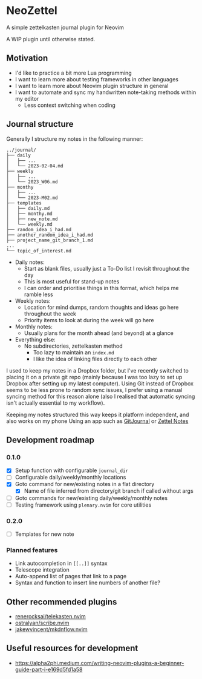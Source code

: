 # NeoZettel
A simple zettelkasten journal plugin for Neovim

A WIP plugin until otherwise stated.

## Motivation
- I'd like to practice a bit more Lua programming
- I want to learn more about testing frameworks in other languages
- I want to learn more about Neovim plugin structure in general
- I want to automate and sync my handwritten note-taking methods within my editor
    - Less context switching when coding

## Journal structure
Generally I structure my notes in the following manner:
```
../journal/
├── daily
│   ├── ...
│   └── 2023-02-04.md
├── weekly
│   ├── ...
│   └── 2023_W06.md
├── monthy
│   ├── ...
│   └── 2023-M02.md
├── templates
│   ├── daily.md
│   ├── monthy.md
│   ├── new_note.md
│   └── weekly.md
├── random_idea_i_had.md
├── another_random_idea_i_had.md
├── project_name_git_branch_1.md
...
└── topic_of_interest.md
```

* Daily notes:
    * Start as blank files, usually just a To-Do list I revisit throughout the day
    * This is most useful for stand-up notes
    * I can order and prioritise things in this format, which helps me ramble less
* Weekly notes:
    * Location for mind dumps, random thoughts and ideas go here throughout the week
    * Priority items to look at during the week will go here
* Monthly notes:
    * Usually plans for the month ahead (and beyond) at a glance
* Everything else:
    * No subdirectories, zettelkasten method
        * Too lazy to maintain an `index.md`
        * I like the idea of linking files directly to each other

I used to keep my notes in a Dropbox folder, but I've recently switched to placing it on a private
git repo (mainly because I was too lazy to set up Dropbox after setting up my latest computer).
Using Git instead of Dropbox seems to be less prone to random sync issues, I prefer using a manual
syncing method for this reason alone (also I realised that automatic syncing isn't actually
essential to my workflow).

Keeping my notes structured this way keeps it platform independent, and also works on my phone Using
an app such as [GitJournal](https://gitjournal.io/) or [Zettel Notes](https://znotes.thedoc.eu.org/)

## Development roadmap

### 0.1.0
- [X] Setup function with configurable `journal_dir`
- [ ] Configurable daily/weekly/monthly locations
- [X] Goto command for new/existing notes in a flat directory
    - [X] Name of file inferred from directory/git branch if called without args
- [ ] Goto commands for new/existing daily/weekly/monthly notes
- [ ] Testing framework using `plenary.nvim` for core utilities

### 0.2.0
- [ ] Templates for new note

### Planned features
- Link autocompletion in `[[..]]` syntax
- Telescope integration
- Auto-append list of pages that link to a page
- Syntax and function to insert line numbers of another file?

## Other recommended plugins
- [renerocksai/telekasten.nvim](https://github.com/renerocksai/telekasten.nvim)
- [ostralyan/scribe.nvim](https://github.com/ostralyan/scribe.nvim)
- [jakewvincent/mkdnflow.nvim](https://github.com/jakewvincent/mkdnflow.nvim)

## Useful resources for development

- https://alpha2phi.medium.com/writing-neovim-plugins-a-beginner-guide-part-i-e169d5fd1a58

